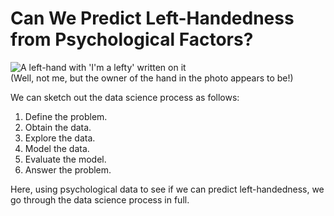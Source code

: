 # Can We Predict Left-Handedness from Psychological Factors?

![A left-hand with 'I'm a lefty' written on it](https://imgur.com/BhrAgSx.jpg)<br>
(Well, not me, but the owner of the hand in the photo appears to be!)

We can sketch out the data science process as follows:

1. Define the problem.
2. Obtain the data.
3. Explore the data.
4. Model the data.
5. Evaluate the model.
6. Answer the problem.

Here, using psychological data to see if we can predict left-handedness, we go through the data science process in full.
